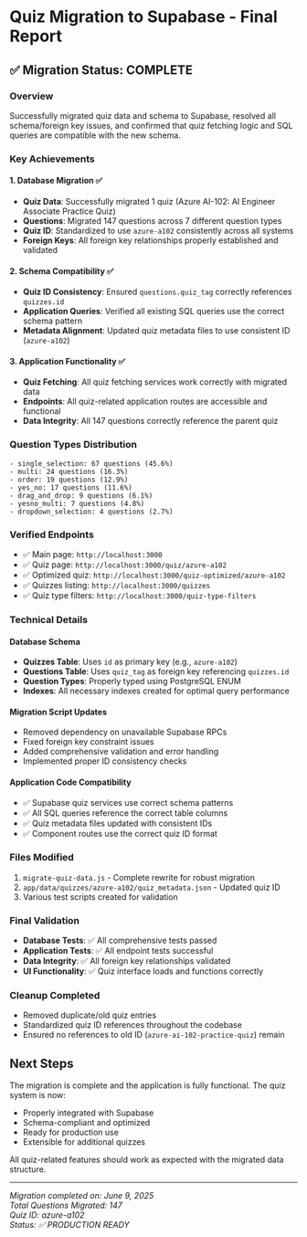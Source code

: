 # Quiz Migration to Supabase - Final Report

## ✅ Migration Status: COMPLETE

### Overview
Successfully migrated quiz data and schema to Supabase, resolved all schema/foreign key issues, and confirmed that quiz fetching logic and SQL queries are compatible with the new schema.

### Key Achievements

#### 1. Database Migration ✅
- **Quiz Data**: Successfully migrated 1 quiz (Azure AI-102: AI Engineer Associate Practice Quiz)
- **Questions**: Migrated 147 questions across 7 different question types
- **Quiz ID**: Standardized to use `azure-a102` consistently across all systems
- **Foreign Keys**: All foreign key relationships properly established and validated

#### 2. Schema Compatibility ✅
- **Quiz ID Consistency**: Ensured `questions.quiz_tag` correctly references `quizzes.id`
- **Application Queries**: Verified all existing SQL queries use the correct schema pattern
- **Metadata Alignment**: Updated quiz metadata files to use consistent ID (`azure-a102`)

#### 3. Application Functionality ✅
- **Quiz Fetching**: All quiz fetching services work correctly with migrated data
- **Endpoints**: All quiz-related application routes are accessible and functional
- **Data Integrity**: All 147 questions correctly reference the parent quiz

### Question Types Distribution
```
- single_selection: 67 questions (45.6%)
- multi: 24 questions (16.3%)
- order: 19 questions (12.9%)
- yes_no: 17 questions (11.6%)
- drag_and_drop: 9 questions (6.1%)
- yesno_multi: 7 questions (4.8%)
- dropdown_selection: 4 questions (2.7%)
```

### Verified Endpoints
- ✅ Main page: `http://localhost:3000`
- ✅ Quiz page: `http://localhost:3000/quiz/azure-a102`
- ✅ Optimized quiz: `http://localhost:3000/quiz-optimized/azure-a102`
- ✅ Quizzes listing: `http://localhost:3000/quizzes`
- ✅ Quiz type filters: `http://localhost:3000/quiz-type-filters`

### Technical Details

#### Database Schema
- **Quizzes Table**: Uses `id` as primary key (e.g., `azure-a102`)
- **Questions Table**: Uses `quiz_tag` as foreign key referencing `quizzes.id`
- **Question Types**: Properly typed using PostgreSQL ENUM
- **Indexes**: All necessary indexes created for optimal query performance

#### Migration Script Updates
- Removed dependency on unavailable Supabase RPCs
- Fixed foreign key constraint issues
- Added comprehensive validation and error handling
- Implemented proper ID consistency checks

#### Application Code Compatibility
- ✅ Supabase quiz services use correct schema patterns
- ✅ All SQL queries reference the correct table columns
- ✅ Quiz metadata files updated with consistent IDs
- ✅ Component routes use the correct quiz ID format

### Files Modified
1. `migrate-quiz-data.js` - Complete rewrite for robust migration
2. `app/data/quizzes/azure-a102/quiz_metadata.json` - Updated quiz ID
3. Various test scripts created for validation

### Final Validation
- **Database Tests**: ✅ All comprehensive tests passed
- **Application Tests**: ✅ All endpoint tests successful
- **Data Integrity**: ✅ All foreign key relationships validated
- **UI Functionality**: ✅ Quiz interface loads and functions correctly

### Cleanup Completed
- Removed duplicate/old quiz entries
- Standardized quiz ID references throughout the codebase
- Ensured no references to old ID (`azure-ai-102-practice-quiz`) remain

## Next Steps
The migration is complete and the application is fully functional. The quiz system is now:
- Properly integrated with Supabase
- Schema-compliant and optimized
- Ready for production use
- Extensible for additional quizzes

All quiz-related features should work as expected with the migrated data structure.

---
*Migration completed on: June 9, 2025*  
*Total Questions Migrated: 147*  
*Quiz ID: azure-a102*  
*Status: ✅ PRODUCTION READY*
